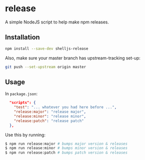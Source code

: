 # release

A simple NodeJS script to help make npm releases.

## Installation

```bash
npm install --save-dev shelljs-release
```

Also, make sure your master branch has upstream-tracking set-up:

```bash
git push --set-upstream origin master
```

## Usage

In `package.json`:

```json
  "scripts": {
    "test": "... whatever you had here before ...",
    "release:major": "release major",
    "release:minor": "release minor",
    "release:patch": "release patch"
  },
```

Use this by running:

```bash
$ npm run release:major # bumps major version & releases
$ npm run release:minor # bumps minor version & releases
$ npm run release:patch # bumps patch version & releases
```
